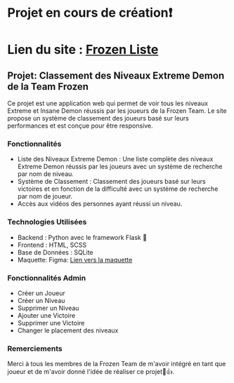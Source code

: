 # Projet en cours de création❗

# Lien du site : [Frozen Liste](https://lafrozenliste.eu.pythonanywhere.com)

## Projet: Classement des Niveaux Extreme Demon de la Team Frozen

Ce projet est une application web qui permet de voir tous les niveaux Extreme et Insane Demon réussis par les joueurs de la Frozen Team. Le site propose un système de classement des joueurs basé sur leurs performances et est conçue pour être responsive.

### Fonctionnalités

- Liste des Niveaux Extreme Demon : Une liste complète des niveaux Extreme Demon réussis par les joueurs avec un système de recherche par nom de niveau.
- Système de Classement : Classement des joueurs basé sur leurs victoires et en fonction de la difficulté avec un système de recherche par nom de joueur.
- Accès aux vidéos des personnes ayant réussi un niveau.

### Technologies Utilisées

- Backend : Python avec le framework Flask 🐍
- Frontend : HTML, SCSS
- Base de Données : SQLite
- Maquette: Figma: [Lien vers la maquette](https://www.figma.com/design/cseyRjhPMFU0BGbJ8WOYV8/Projet-perso?node-id=0-1&t=gBsQClwTqmNX6tgH-1)

### Fonctionnalités Admin

- Créer un Joueur
- Créer un Niveau
- Supprimer un Niveau
- Ajouter une Victoire
- Supprimer une Victoire
- Changer le placement des niveaux

### Remerciements

Merci à tous les membres de la Frozen Team de m'avoir intégré en tant que joueur et de m'avoir donné l'idée de réaliser ce projet🙂👍.
